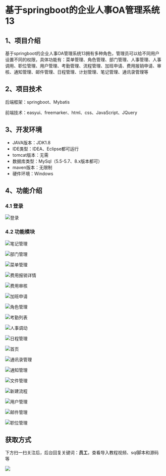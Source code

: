 # 基于springboot的企业人事OA管理系统13



## 1、项目介绍

基于springboot的企业人事OA管理系统13拥有多种角色，管理员可以给不同用户设置不同的权限，具体功能有：菜单管理、角色管理、部门管理、人事管理、人事调用、职位管理、用户管理、考勤管理、流程管理、加班申请、费用报销申请、审核、通知管理、邮件管理、日程管理、计划管理、笔记管理、通讯录管理等


## 2、项目技术

后端框架：springboot、Mybatis

前端技术：easyui、freemarker、html、css、JavaScript、JQuery

## 3、开发环境

- JAVA版本：JDK1.8
- IDE类型：IDEA、Eclipse都可运行
- tomcat版本：无需
- 数据库类型：MySql（5.5-5.7、8.x版本都可） 
- maven版本：无限制
- 硬件环境：Windows


## 4、功能介绍

### 4.1 登录

![登录](https://www.codeshop.fun/Typora-Images/202311152211477.jpg)

### 4.2 功能模块

![笔记管理](https://www.codeshop.fun/Typora-Images/202311152211785.jpg)

![部门管理](https://www.codeshop.fun/Typora-Images/202311152211801.jpg)

![菜单管理](https://www.codeshop.fun/Typora-Images/202311152211812.jpg)

![费用报销详情](https://www.codeshop.fun/Typora-Images/202311152211833.jpg)

![费用审核](https://www.codeshop.fun/Typora-Images/202311152211830.jpg)

![加班申请](https://www.codeshop.fun/Typora-Images/202311152211848.jpg)

![角色管理](https://www.codeshop.fun/Typora-Images/202311152211213.jpg)

![考勤列表](https://www.codeshop.fun/Typora-Images/202311152211270.jpg)

![人事调动](https://www.codeshop.fun/Typora-Images/202311152211318.jpg)

![日程管理](https://www.codeshop.fun/Typora-Images/202311152211348.jpg)

![首页](https://www.codeshop.fun/Typora-Images/202311152211502.jpg)

![通讯录管理](https://www.codeshop.fun/Typora-Images/202311152211684.jpg)

![通知管理](https://www.codeshop.fun/Typora-Images/202311152211730.jpg)

![文件管理](https://www.codeshop.fun/Typora-Images/202311152211759.jpg)

![新建流程](https://www.codeshop.fun/Typora-Images/202311152211978.jpg)

![用户管理](https://www.codeshop.fun/Typora-Images/202311152211147.jpg)

![邮件管理](https://www.codeshop.fun/Typora-Images/202311152211223.jpg)

![职位管理](https://www.codeshop.fun/Typora-Images/202311152211266.jpg)


## 获取方式

下方扫一扫关注后，后台回复关键词：**员工**，查看导入教程视频、sql脚本和源码等

 ![](https://www.codeshop.fun/Typora-Images/202205281253739.png)

